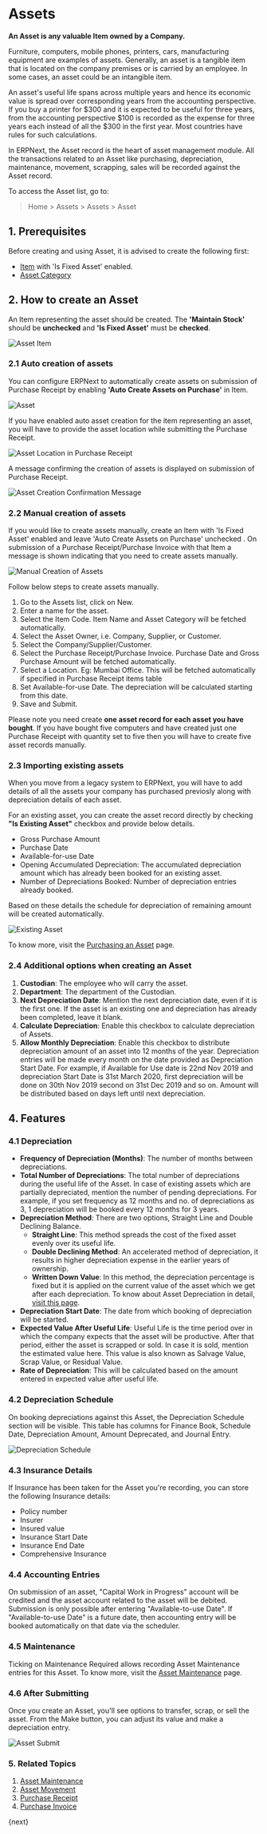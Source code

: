 <!-- add-breadcrumbs -->
# Assets

**An Asset is any valuable Item owned by a Company.**

Furniture, computers, mobile phones, printers, cars, manufacturing equipment are examples of assets. Generally, an asset is a tangible item that is located on the company premises or is carried by an employee. In some cases, an asset could be an intangible item.

An asset's useful life spans across multiple years and hence its economic value is spread over corresponding years from the accounting perspective. If you buy a printer for $300 and it is expected to be useful for three years, from the accounting perspective $100 is recorded as the expense for three years each instead of all the $300 in the first year. Most countries have rules for such calculations.

In ERPNext, the Asset record is the heart of asset management module. All the transactions related to an Asset like purchasing, depreciation, maintenance, movement, scrapping, sales will be recorded against the Asset record.

To access the Asset list, go to:
> Home > Assets > Assets > Asset

## 1. Prerequisites
Before creating and using Asset, it is advised to create the following first:

* [Item](/docs/v13/user/manual/en/stock/item) with 'Is Fixed Asset' enabled.
* [Asset Category](/docs/v13/user/manual/en/asset/asset-category)

## 2. How to create an Asset

An Item representing the asset should be created. The **'Maintain Stock'** should be **unchecked** and **'Is Fixed Asset'** must be **checked**.

<img class="screenshot" alt="Asset Item" src="{{docs_base_url}}/v13/assets/img/asset/asset-item.png">

### 2.1 Auto creation of assets 

You can configure ERPNext to automatically create assets on submission of Purchase Receipt by enabling **'Auto Create Assets on Purchase'** in Item.

<img class="screenshot" alt="Asset" src="{{docs_base_url}}/v13/assets/img/asset/asset-auto-create.png">

If you have enabled auto asset creation for the item representing an asset, you will have to provide the asset location while submitting the Purchase Receipt. 

<img class="screenshot" alt="Asset Location in Purchase Receipt" src="{{docs_base_url}}/v13/assets/img/asset/asset-location-in-purchase-receipt.png">

A message confirming the creation of assets is displayed on submission of Purchase Receipt.

<img class="screenshot" alt="Asset Creation Confirmation Message" src="{{docs_base_url}}/v13/assets/img/asset/asset-auto-create-on-purchase.png">

### 2.2 Manual creation of assets

If you would like to create assets manually, create an Item with 'Is Fixed Asset' enabled and leave 'Auto Create Assets on Purchase' unchecked . On submission of a Purchase Receipt/Purchase Invoice with that Item a message is shown indicating that you need to create assets manually. 

<img class="screenshot" alt="Manual Creation of Assets" src="{{docs_base_url}}/v13/assets/img/asset/asset-manual-creation-message.png">

Follow below steps to create assets manually.

1. Go to the Assets list, click on New.
1. Enter a name for the asset.
1. Select the Item Code. Item Name and Asset Category will be fetched automatically.
1. Select the Asset Owner, i.e. Company, Supplier, or Customer.
1. Select the Company/Supplier/Customer.
1. Select the Purchase Receipt/Purchase Invoice. Purchase Date and Gross Purchase Amount will be fetched automatically.
1. Select a Location. Eg: Mumbai Office. This will be fetched automatically if specified in Purchase Receipt items table
1. Set Available-for-use Date. The depreciation will be calculated starting from this date.
1. Save and Submit.

Please note you need create **one asset record for each asset you have bought**. If you have bought five computers and have created just one Purchase Receipt with quantity set to five then you will have to create five asset records manually.

### 2.3 Importing existing assets

When you move from a legacy system to ERPNext, you will have to add details of all the assets your company has purchased previosly along with depreciation details of each asset.

For an existing asset, you can create the asset record directly by checking **"Is Existing Asset"** checkbox and provide below details. 

* Gross Purchase Amount
* Purchase Date
* Available-for-use Date
* Opening Accumulated Depreciation: The accumulated depreciation amount which has already been booked for an existing asset.
* Number of Depreciations Booked: Number of depreciation entries already booked.

Based on these details the schedule for depreciation of remaining amount will be created automatically.

<img class="screenshot" alt="Existing Asset" src="{{docs_base_url}}/v13/assets/img/asset/existing-asset.png">

To know more, visit the [Purchasing an Asset](/docs/v13/user/manual/en/asset/purchasing-an-asset) page.


### 2.4 Additional options when creating an Asset

1. **Custodian**: The employee who will carry the asset.
1. **Department**: The department of the Custodian.
1. **Next Depreciation Date**: Mention the next depreciation date, even if it is the first one. If the asset is an existing one and depreciation has already been completed, leave it blank.
1. **Calculate Depreciation**: Enable this checkbox to calculate depreciation of Assets.
1. **Allow Monthly Depreciation**: Enable this checkbox to distribute depreciation amount of an asset into 12 months of the year. Depreciation entries will be made every month on the date provided as Depreciation Start Date. For example, if Available for Use date is 22nd Nov 2019 and depreciation Start Date is 31st March 2020, first depreciation will be done on 30th Nov 2019 second on 31st Dec 2019 and so on. Amount will be distributed based on days left until next depreciation.

## 4. Features

### 4.1 Depreciation

* **Frequency of Depreciation (Months)**: The number of months between depreciations.
* **Total Number of Depreciations**: The total number of depreciations during the useful life of the Asset. In case of existing assets which are partially depreciated, mention the number of pending depreciations. For example, if you set frequency as 12 months and no. of depreciations as 3, 1 depreciation will be booked every 12 months for 3 years.
* **Depreciation Method**: There are two options, Straight Line and Double Declining Balance.
    - **Straight Line**: This method spreads the cost of the fixed asset evenly over its useful life.
    - **Double Declining Method**: An accelerated method of depreciation, it results in higher depreciation expense in the earlier years of ownership.
    - **Written Down Value**: In this method, the depreciation percentage is fixed but it is applied on the current value of the asset which we get after each depreciation.
    To know about Asset Depreciation in detail, [visit this page](/docs/v13/user/manual/en/asset/asset-depreciation).
* **Depreciation Start Date**: The date from which booking of depreciation will be started.
* **Expected Value After Useful Life**: Useful Life is the time period over in which the company expects that the asset will be productive. After that period, either the asset is scrapped or sold. In case it is sold, mention the estimated value here. This value is also known as Salvage Value, Scrap Value, or Residual Value.
* **Rate of Depreciation**: This will be calculated based on the amount entered in expected value after useful life.


### 4.2 Depreciation Schedule

On booking depreciations against this Asset, the Depreciation Schedule section will be visible.
This table has columns for Finance Book, Schedule Date, Depreciation Amount, Amount Deprecated, and Journal Entry.

![Depreciation Schedule](/docs/v13/assets/img/asset/asset-depreciation-schedule.png)

### 4.3 Insurance Details
If Insurance has been taken for the Asset you're recording, you can store the following Insurance details:

* Policy number
* Insurer
* Insured value
* Insurance Start Date
* Insurance End Date
* Comprehensive Insurance

### 4.4 Accounting Entries
On submission of an asset, "Capital Work in Progress" account will be credited and the asset account related to the asset will be debited. Submission is only possible after entering "Available-to-use Date". If "Available-to-use Date" is a future date, then accounting entry will be booked automatically on that date via the scheduler.

### 4.5 Maintenance
Ticking on Maintenance Required allows recording Asset Maintenance entries for this Asset. To know more, visit the [Asset Maintenance](/docs/v13/user/manual/en/asset/asset-maintenance) page.

### 4.6 After Submitting
Once you create an Asset, you'll see options to transfer, scrap, or sell the asset. From the Make button, you can adjust its value and make a depreciation entry.

![Asset Submit](/docs/v13/assets/img/asset/asset-submit.png)

### 5. Related Topics
1. [Asset Maintenance](/docs/v13/user/manual/en/asset/asset-maintenance)
1. [Asset Movement](/docs/v13/user/manual/en/asset/asset-movement)
1. [Purchase Receipt](/docs/v13/user/manual/en/stock/purchase-receipt)
1. [Purchase Invoice](/docs/v13/user/manual/en/accounts/purchase-invoice)

{next}
